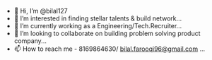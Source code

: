 - 👋 Hi, I’m @bilal127
- 👀 I’m interested in finding stellar talents & build network...
- 🌱 I’m currently working as a Engineering/Tech.Recruiter...
- 💞️ I’m looking to collaborate on building problem solving product company...
- 📫 How to reach me - 8169864630/ bilal.farooqi96@gmail.com ...

<!---
bilal127/bilal127 is a ✨ special ✨ repository because its `README.md` (this file) appears on your GitHub profile.
You can click the Preview link to take a look at your changes.
--->

